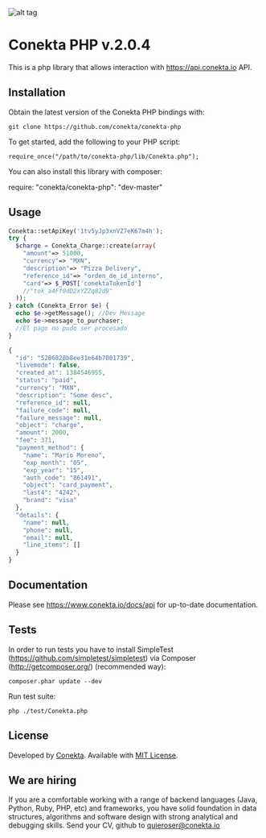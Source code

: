 
![alt tag](https://raw.github.com/conekta/conekta-php/master/readme_files/cover.png)

# Conekta PHP v.2.0.4

This is a php library that allows interaction with https://api.conekta.io API.

## Installation

Obtain the latest version of the Conekta PHP bindings with:

    git clone https://github.com/conekta/conekta-php

To get started, add the following to your PHP script:

    require_once("/path/to/conekta-php/lib/Conekta.php");

You can also install this library with composer:

  require: "conekta/conekta-php": "dev-master"

## Usage
```php
Conekta::setApiKey('1tv5yJp3xnVZ7eK67m4h');
try {
  $charge = Conekta_Charge::create(array(
    "amount"=> 51000,
    "currency"=> "MXN",
    "description"=> "Pizza Delivery",
    "reference_id"=> "orden_de_id_interno",
    "card"=> $_POST['conektaTokenId']
    //"tok_a4Ff0dD2xYZZq82d9"
  ));
} catch (Conekta_Error $e) {
  echo $e->getMessage(); //Dev Message
  echo $e->message_to_purchaser;
  //El pago no pudo ser procesado
}

{
  "id": "5286828b8ee31e64b7001739",
  "livemode": false,
  "created_at": 1384546955,
  "status": "paid",
  "currency": "MXN",
  "description": "Some desc",
  "reference_id": null,
  "failure_code": null,
  "failure_message": null,
  "object": "charge",
  "amount": 2000,
  "fee": 371,
  "payment_method": {
    "name": "Mario Moreno",
    "exp_month": "05",
    "exp_year": "15",
    "auth_code": "861491",
    "object": "card_payment",
    "last4": "4242",
    "brand": "visa"
  },
  "details": {
    "name": null,
    "phone": null,
    "email": null,
    "line_items": []
  }
}
```

## Documentation

Please see https://www.conekta.io/docs/api for up-to-date documentation.

## Tests

In order to run tests you have to install SimpleTest (https://github.com/simpletest/simpletest) via Composer (http://getcomposer.org/) (recommended way):

    composer.phar update --dev

Run test suite:

    php ./test/Conekta.php

License
-------
Developed by [Conekta](https://www.conekta.io). Available with [MIT License](LICENSE).

We are hiring
-------------

If you are a comfortable working with a range of backend languages (Java, Python, Ruby, PHP, etc) and frameworks, you have solid foundation in data structures, algorithms and software design with strong analytical and debugging skills. 
Send your CV, github to quieroser@conekta.io

